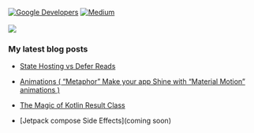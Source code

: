 
<a href="https://devlibrary.withgoogle.com/authors/AndroidPoet"><img alt="Google Developers" src="https://user-images.githubusercontent.com/13647384/162663007-d911f6ce-ac1b-4754-a63b-eadbef38087f.svg"/></a> 
<a href="https://medium.com/@androidpoet"><img alt="Medium" src="https://user-images.githubusercontent.com/13647384/162663072-9d93cb76-1af0-49fc-b003-372e536ae171.svg"/></a>
</br></br>
 <img align="center" src="https://github-readme-stats.vercel.app/api?username=AndroidPoet">

### My latest blog posts
<!-- BLOG-POST-LIST:START -->

- [State Hosting vs Defer Reads](https://androidpoet.medium.com/state-hosting-vs-defer-reads-2ad372f0c62f)
- [Animations &lpar; “Metaphor” Make your app Shine with “Material Motion” animations &rpar;](https://androidpoet.medium.com/metaphor-make-your-app-shine-with-material-motion-animations-73e5ffc698b4)

- [The Magic of Kotlin Result Class](https://androidpoet.medium.com/the-magic-of-kotlin-result-class-4894f7fec4a7)

- [Jetpack compose Side Effects](coming soon)




